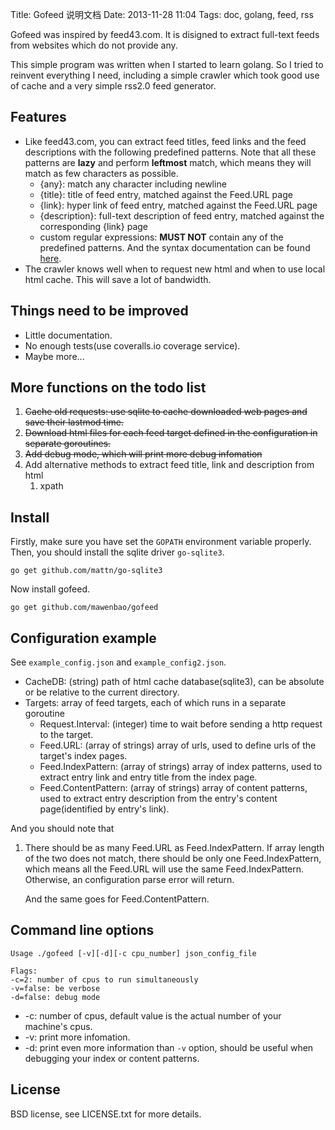 Title: Gofeed 说明文档
Date: 2013-11-28 11:04
Tags: doc, golang, feed, rss

Gofeed was inspired by feed43.com. It is disigned to extract full-text feeds from websites which do not provide any.

This simple program was written when I started to learn golang. So I tried to reinvent everything I need, including a simple crawler which took good use of cache and a very simple rss2.0 feed generator.

## Features

* Like feed43.com, you can extract feed titles, feed links and the feed descriptions with the following predefined patterns. Note that all these patterns are **lazy** and perform **leftmost** match, which means they will match as few characters as possible.
    *  {any}: match any character including newline
    *  {title}: title of feed entry, matched against the Feed.URL page
    *  {link}: hyper link of feed entry, matched against the Feed.URL page
    *  {description}: full-text description of feed entry, matched against the corresponding {link} page
    *  custom regular expressions: **MUST NOT** contain any of the predefined patterns. And the syntax documentation can be found [here](https://code.google.com/p/re2/wiki/Syntax).
* The crawler knows well when to request new html and when to use local html cache. This will save a lot of bandwidth.
 
## Things need to be improved

*  Little documentation.
*  No enough tests(use coveralls.io coverage service).
*  Maybe more...

## More functions on the todo list

1. <del>Cache old requests: use sqlite to cache downloaded web pages and save their lastmod time.</del>
2. <del>Download html files for each feed target defined in the configuration in separate goroutines. </del>
3. <del>Add debug mode, which will print more debug infomation</del>
4. Add alternative methods to extract feed title, link and description from html
    1. xpath

## Install

Firstly, make sure you have set the `GOPATH` environment variable properly. Then, you should install the sqlite driver `go-sqlite3`.

    go get github.com/mattn/go-sqlite3

Now install gofeed.

    go get github.com/mawenbao/gofeed

## Configuration example

See `example_config.json` and `example_config2.json`.

*  CacheDB: (string) path of html cache database(sqlite3), can be absolute or be relative to the current directory.
*  Targets: array of feed targets, each of which runs in a separate goroutine
    *  Request.Interval: (integer) time to wait before sending a http request to the target.
    *  Feed.URL: (array of strings) array of urls, used to define urls of the target's index pages.
    *  Feed.IndexPattern: (array of strings) array of index patterns, used to extract entry link and entry title from the index page.
    *  Feed.ContentPattern: (array of strings) array of content patterns, used to extract entry description from the entry's content page(identified by entry's link).

And you should note that

1. There should be as many Feed.URL as Feed.IndexPattern. If array length of the two does not match, there should be only one Feed.IndexPattern, which means all the Feed.URL will use the same Feed.IndexPattern. Otherwise, an configuration parse error will return. 

    And the same goes for Feed.ContentPattern.

## Command line options

    Usage ./gofeed [-v][-d][-c cpu_number] json_config_file

    Flags:
    -c=2: number of cpus to run simultaneously
    -v=false: be verbose
    -d=false: debug mode

*  -c: number of cpus, default value is the actual number of your machine's cpus.
*  -v: print more infomation.
*  -d: print even more information than `-v` option, should be useful when debugging your index or content patterns.

## License

BSD license, see LICENSE.txt for more details.

